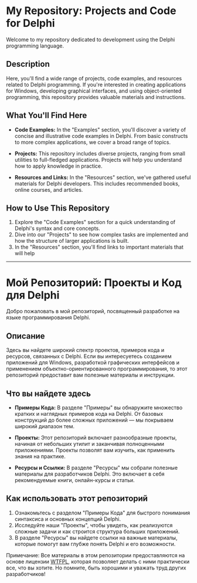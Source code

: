 # My Repository: Projects and Code for Delphi

Welcome to my repository dedicated to development using the Delphi programming language.

## Description

Here, you'll find a wide range of projects, code examples, and resources related to Delphi programming. If you're interested in creating applications for Windows, developing graphical interfaces, and using object-oriented programming, this repository provides valuable materials and instructions.

## What You'll Find Here

- **Code Examples:** In the "Examples" section, you'll discover a variety of concise and illustrative code examples in Delphi. From basic constructs to more complex applications, we cover a broad range of topics.

- **Projects:** This repository includes diverse projects, ranging from small utilities to full-fledged applications. Projects will help you understand how to apply knowledge in practice.

- **Resources and Links:** In the "Resources" section, we've gathered useful materials for Delphi developers. This includes recommended books, online courses, and articles.

## How to Use This Repository

1. Explore the "Code Examples" section for a quick understanding of Delphi's syntax and core concepts.
2. Dive into our "Projects" to see how complex tasks are implemented and how the structure of larger applications is built.
3. In the "Resources" section, you'll find links to important materials that will help
---------------------------------------------------------

# Мой Репозиторий: Проекты и Код для Delphi

Добро пожаловать в мой репозиторий, посвященный разработке на языке программирования Delphi.

## Описание

Здесь вы найдете широкий спектр проектов, примеров кода и ресурсов, связанных с Delphi. Если вы интересуетесь созданием приложений для Windows, разработкой графических интерфейсов и применением объектно-ориентированного программирования, то этот репозиторий предоставит вам полезные материалы и инструкции.

## Что вы найдете здесь

- **Примеры Кода:** В разделе "Примеры" вы обнаружите множество кратких и наглядных примеров кода на Delphi. От базовых конструкций до более сложных приложений — мы покрываем широкий диапазон тем.

- **Проекты:** Этот репозиторий включает разнообразные проекты, начиная от небольших утилит и заканчивая полноценными приложениями. Проекты позволят вам изучить, как применить знания на практике.

- **Ресурсы и Ссылки:** В разделе "Ресурсы" мы собрали полезные материалы для разработчиков Delphi. Это включает в себя рекомендуемые книги, онлайн-курсы и статьи.

## Как использовать этот репозиторий

1. Ознакомьтесь с разделом "Примеры Кода" для быстрого понимания синтаксиса и основных концепций Delphi.
2. Исследуйте наши "Проекты", чтобы увидеть, как реализуются сложные задачи и как строится структура больших приложений.
3. В разделе "Ресурсы" вы найдете ссылки на важные материалы, которые помогут вам глубже понять Delphi и его возможности.

Примечание: Все материалы в этом репозитории предоставляются на основе лицензии [WTFPL](https://github.com/DimaFantasy/IntelHex/blob/master/LICENSE), которая позволяет делать с ними практически все, что вы хотите. Но помните, быть хорошими и уважать труд других разработчиков!
